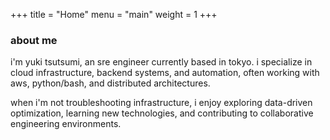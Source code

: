 +++
title = "Home"
menu = "main"
weight = 1
+++

### about me

i'm yuki tsutsumi, an sre engineer currently based in tokyo. i specialize in cloud infrastructure, backend systems, and automation, often working with aws, python/bash, and distributed architectures.

when i'm not troubleshooting infrastructure, i enjoy exploring data-driven optimization, learning new technologies, and contributing to collaborative engineering environments.